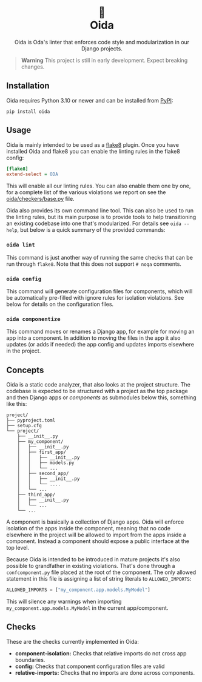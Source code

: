 <h1 align="center">
  💅<br>
  Oida
</h1>

<p align="center">
  Oida is Oda's linter that enforces code style and modularization in our
  Django projects.
</p>

> **Warning**
> This project is still in early development. Expect breaking changes.

## Installation

Oida requires Python 3.10 or newer and can be installed from
[PyPI](https://pypi.org/project/oida):

`pip install oida`

## Usage

Oida is mainly intended to be used as a [flake8](https://flake8.pycqa.org/)
plugin. Once you have installed Oida and flake8 you can enable the linting
rules in the flake8 config:

```ini
[flake8]
extend-select = ODA
```

This will enable all our linting rules. You can also enable them one by one,
for a complete list of the various violations we report on see the
[oida/checkers/base.py](oida/checkers/base.py) file.

Oida also provides its own command line tool. This can also be used to run the
linting rules, but its main purpose is to provide tools to help transitioning
an existing codebase into one that's modularized. For details see `oida
--help`, but below is a quick summary of the provided commands:

### `oida lint`

This command is just another way of running the same checks that can be run
through `flake8`. Note that this does not support `# noqa` comments.

### `oida config`

This command will generate configuration files for components, which will be
automatically pre-filled with ignore rules for isolation violations. See below
for details on the configuration files.

### `oida componentize`

This command moves or renames a Django app, for example for moving an app into
a component. In addition to moving the files in the app it also updates (or
adds if needed) the app config and updates imports elsewhere in the project.


## Concepts

Oida is a static code analyzer, that also looks at the project structure. The
codebase is expected to be structured with a project as the top package and
then Django apps or _components_ as submodules below this, something like this:

    project/
    ├── pyproject.toml
    ├── setup.cfg
    └── project/
        ├── __init__.py
        ├── my_component/
        │   ├── __init__.py
        │   ├── first_app/
        │   │   ├── __init__.py
        │   │   ├── models.py
        │   │   └── ...
        │   ├── second_app/
        │   │   ├── __init__.py
        │   │   └── ....
        │   └── ...
        ├── third_app/
        │   ├── __init__.py
        │   └── ...
        └── ...

A component is basically a collection of Django apps. Oida will enforce
isolation of the apps inside the component, meaning that no code elsewhere in
the project will be allowed to import from the apps inside a component. Instead
a component should expose a public interface at the top level.

Because Oida is intended to be introduced in mature projects it's also possible
to grandfather in existing violations. That's done through a `confcomponent.py`
file placed at the root of the component. The only allowed statement in this
file is assigning a list of string literals to `ALLOWED_IMPORTS`:

```python
ALLOWED_IMPORTS = ["my_component.app.models.MyModel"]
```

This will silence any warnings when importing `my_component.app.models.MyModel`
in the current app/component.


## Checks

These are the checks currently implemented in Oida:

 * **component-isolation:** Checks that relative imports do not cross app boundaries.
 * **config:** Checks that component configuration files are valid
 * **relative-imports:** Checks that no imports are done across components.
